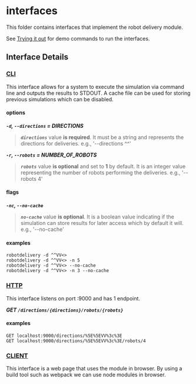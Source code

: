 # interfaces

This folder contains interfaces that implement the robot delivery module.

 See [Trying it out](../README.md#trying-it-out) for demo commands to run the interfaces.

## **Interface Details**

### [CLI](#cli-details)

This interface allows for a system to execute the simulation via command line and outputs the results to STDOUT. A cache file can be used for storing previous simulations which can be disabled.

#### options

***`-d`, `--directions` = DIRECTIONS***
> ***`directions`*** value **is required**. It must be a string and represents the directions for deliveries. e.g., '--directions ^^<V>'

***`-r`, `--robots` = NUMBER_OF_ROBOTS***
> ***`robots`*** value **is optional** and set to **1** by default. It is an integer value representing the number of robots performing the deliveries. e.g., '--robots 4'

#### flags

***`-nc`, `--no-cache`***
> ***`no-cache`*** value **is optional**. It is a boolean value indicating if the simulation can store results for later access which by default it will. e.g., '--no-cache'


#### examples

```
robotdelivery -d ^^VV<>
robotdelivery -d ^^VV<> -n 5
robotdelivery -d ^^VV<> --no-cache
robotdelivery -d ^^VV<> -n 3 --no-cache
```

### [HTTP](#http-details)

This interface listens on port :9000 and has 1 endpoint.

***GET `/directions/{directions}/robots/{robots} `***

#### examples
```
GET localhost:9000/directions/%5E%5EVV%3c%3E
GET localhost:9000/directions/%5E%5EVV%3c%3E/robots/4
```

### [CLIENT](#client-details)

This interface is a web page that uses the module in browser. By using a build tool such as webpack we can use node modules in browser.